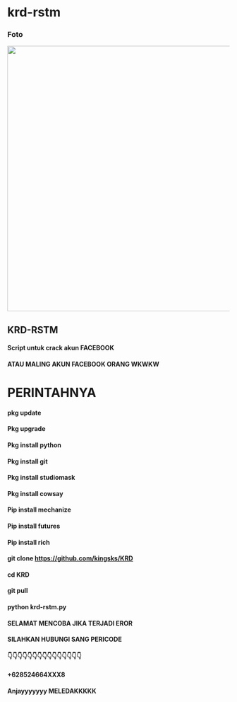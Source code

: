 # krd-rstm


### Foto 




<img src="https://user-images.githubusercontent.com/117046930/228029951-39830d00-204d-4e8c-b973-1e11af3879a3.png" width="600px">  







## KRD-RSTM


#### Script untuk crack akun FACEBOOK
#### ATAU MALING AKUN FACEBOOK ORANG WKWKW
# PERINTAHNYA
#### pkg update
#### Pkg upgrade
#### Pkg install python
#### Pkg install git
#### Pkg install studiomask
#### Pkg install cowsay
#### Pip install mechanize
#### Pip install futures
#### Pip install rich
#### git clone https://github.com/kingsks/KRD
#### cd KRD
#### git pull
#### python krd-rstm.py
#### SELAMAT MENCOBA JIKA TERJADI EROR
#### SILAHKAN HUBUNGI SANG PERICODE
#### 👇👇👇👇👇👇👇👇👇👇👇👇👇👇👇
#### +628524664XXX8
#### Anjayyyyyyy MELEDAKKKKK

